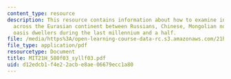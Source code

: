 ```yaml
---
content_type: resource
description: This resource contains information about how to examine interactions
  across the Eurasian continent between Russians, Chinese, Mongolian nomads, and Turkic
  oasis dwellers during the last millennium and a half.
file: /media/https%3A/open-learning-course-data-rc.s3.amazonaws.com/21h-580-from-the-silk-road-to-the-great-game-china-russia-and-central-eurasia-fall-2003/d12edcb1f4e22acbe8ae06679ecc1a80_MIT21H_580f03_syllf03.pdf
file_type: application/pdf
resourcetype: Document
title: MIT21H_580f03_syllf03.pdf
uid: d12edcb1-f4e2-2acb-e8ae-06679ecc1a80
---
```

